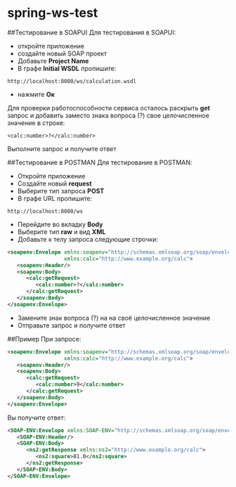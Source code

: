 # spring-ws-test

##Тестирование в SOAPUI
Для тестирования в SOAPUI:
+ откройте приложение
+ создайте новый SOAP проект
+ Добавьте **Project Name**
+ В графе **Initial WSDL** пропишите:
```
http://localhost:8080/ws/calculation.wsdl
```
+ нажмите **Ок**

Для проверки работоспособности сервиса осталось раскрыть **get** 
запрос и добавить заместо знака вопроса (?) свое целочисленное значение в строке: 
```
<calc:number>?</calc:number>
```
Выполните запрос и получите ответ

##Тестирование в POSTMAN
Для тестирование в POSTMAN:
+ Откройте приложение
+ Создайте новый **request**
+ Выберите тип запроса **POST**
+ В графе URL пропишите: 
```
http://localhost:8080/ws
```
+ Перейдите во вкладку **Body**
+ Выберите тип **raw** и вид **XML**
+ Добавьте к телу запроса следующие строчки:
```xml
<soapenv:Envelope xmlns:soapenv="http://schemas.xmlsoap.org/soap/envelope/" 
                  xmlns:calc="http://www.example.org/calc">
   <soapenv:Header/>
   <soapenv:Body>
      <calc:getRequest>
         <calc:number>?</calc:number>
      </calc:getRequest>
   </soapenv:Body>
</soapenv:Envelope>
```
+ Замените знак вопроса (?) на на своё целочисленное значение
+ Отправьте запрос и получите ответ

##Пример
При запросе:
```xml
<soapenv:Envelope xmlns:soapenv="http://schemas.xmlsoap.org/soap/envelope/" 
                  xmlns:calc="http://www.example.org/calc">
   <soapenv:Header/>
   <soapenv:Body>
      <calc:getRequest>
         <calc:number>9</calc:number>
      </calc:getRequest>
   </soapenv:Body>
</soapenv:Envelope>
```
Вы получите ответ:
```xml
<SOAP-ENV:Envelope xmlns:SOAP-ENV="http://schemas.xmlsoap.org/soap/envelope/">
   <SOAP-ENV:Header/>
   <SOAP-ENV:Body>
      <ns2:getResponse xmlns:ns2="http://www.example.org/calc">
         <ns2:square>81.0</ns2:square>
      </ns2:getResponse>
   </SOAP-ENV:Body>
</SOAP-ENV:Envelope>
```